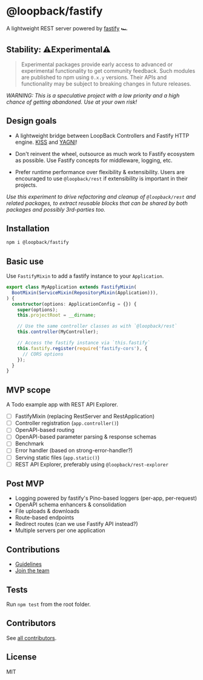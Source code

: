 # @loopback/fastify

A lightweight REST server powered by [fastify](https://fastify.io) 🏎

## Stability: ⚠️Experimental⚠️

> Experimental packages provide early access to advanced or experimental
> functionality to get community feedback. Such modules are published to npm
> using `0.x.y` versions. Their APIs and functionality may be subject to
> breaking changes in future releases.

_WARNING: This is a speculative project with a low priority and a high chance of
getting abandoned. Use at your own risk!_

## Design goals

- A lightweight bridge between LoopBack Controllers and Fastify HTTP engine.
  [KISS](https://en.wikipedia.org/wiki/KISS_principle) and
  [YAGNI](https://en.wikipedia.org/wiki/You_aren%27t_gonna_need_it)!

- Don't reinvent the wheel, outsource as much work to Fastify ecosystem as
  possible. Use Fastify concepts for middleware, logging, etc.

- Prefer runtime performance over flexibility & extensibility. Users are
  encouraged to use `@loopback/rest` if extensibility is important in their
  projects.

_Use this experiment to drive refactoring and cleanup of `@loopback/rest` and
related packages, to extract reusable blocks that can be shared by both packages
and possibly 3rd-parties too._

## Installation

```sh
npm i @loopback/fastify
```

## Basic use

Use `FastifyMixin` to add a fastify instance to your `Application`.

```ts
export class MyApplication extends FastifyMixin(
  BootMixin(ServiceMixin(RepositoryMixin(Application))),
) {
  constructor(options: ApplicationConfig = {}) {
    super(options);
    this.projectRoot = __dirname;

    // Use the same controller classes as with `@loopback/rest`
    this.controller(MyController);

    // Access the fastify instance via `this.fastify`
    this.fastify.register(require('fastify-cors'), {
      // CORS options
    });
  }
}
```

## MVP scope

A Todo example app with REST API Explorer.

- [ ] FastifyMixin (replacing RestServer and RestApplication)
- [ ] Controller registration (`app.controller()`)
- [ ] OpenAPI-based routing
- [ ] OpenAPI-based parameter parsing & response schemas
- [ ] Benchmark
- [ ] Error handler (based on strong-error-handler?)
- [ ] Serving static files (`app.static()`)
- [ ] REST API Explorer, preferably using `@loopback/rest-explorer`

## Post MVP

- Logging powered by fastify's Pino-based loggers (per-app, per-request)
- OpenAPI schema enhancers & consolidation
- File uploads & downloads
- Route-based endpoints
- Redirect routes (can we use Fastify API instead?)
- Multiple servers per one application

## Contributions

- [Guidelines](https://github.com/strongloop/loopback-next/blob/master/docs/CONTRIBUTING.md)
- [Join the team](https://github.com/strongloop/loopback-next/issues/110)

## Tests

Run `npm test` from the root folder.

## Contributors

See
[all contributors](https://github.com/strongloop/loopback-next/graphs/contributors).

## License

MIT

